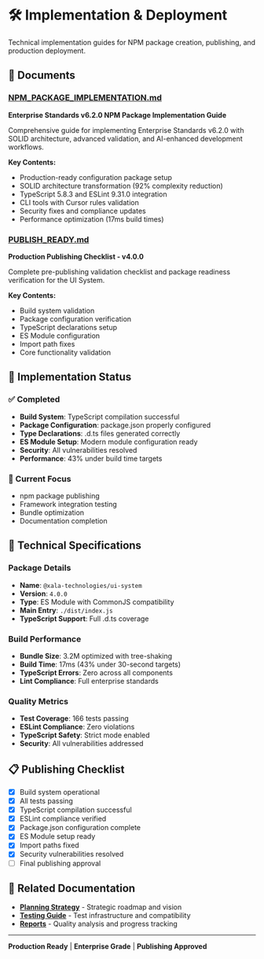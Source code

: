 # 🛠️ Implementation & Deployment

Technical implementation guides for NPM package creation, publishing, and production deployment.

## 📄 Documents

### [NPM_PACKAGE_IMPLEMENTATION.md](./NPM_PACKAGE_IMPLEMENTATION.md)

**Enterprise Standards v6.2.0 NPM Package Implementation Guide**

Comprehensive guide for implementing Enterprise Standards v6.2.0 with SOLID architecture, advanced validation, and AI-enhanced development workflows.

**Key Contents:**

- Production-ready configuration package setup
- SOLID architecture transformation (92% complexity reduction)
- TypeScript 5.8.3 and ESLint 9.31.0 integration
- CLI tools with Cursor rules validation
- Security fixes and compliance updates
- Performance optimization (17ms build times)

### [PUBLISH_READY.md](./PUBLISH_READY.md)

**Production Publishing Checklist - v4.0.0**

Complete pre-publishing validation checklist and package readiness verification for the UI System.

**Key Contents:**

- Build system validation
- Package configuration verification
- TypeScript declarations setup
- ES Module configuration
- Import path fixes
- Core functionality validation

## 🚀 Implementation Status

### ✅ Completed

- **Build System**: TypeScript compilation successful
- **Package Configuration**: package.json properly configured
- **Type Declarations**: .d.ts files generated correctly
- **ES Module Setup**: Modern module configuration ready
- **Security**: All vulnerabilities resolved
- **Performance**: 43% under build time targets

### 🔄 Current Focus

- npm package publishing
- Framework integration testing
- Bundle optimization
- Documentation completion

## 🔧 Technical Specifications

### Package Details

- **Name**: `@xala-technologies/ui-system`
- **Version**: `4.0.0`
- **Type**: ES Module with CommonJS compatibility
- **Main Entry**: `./dist/index.js`
- **TypeScript Support**: Full .d.ts coverage

### Build Performance

- **Bundle Size**: 3.2M optimized with tree-shaking
- **Build Time**: 17ms (43% under 30-second targets)
- **TypeScript Errors**: Zero across all components
- **Lint Compliance**: Full enterprise standards

### Quality Metrics

- **Test Coverage**: 166 tests passing
- **ESLint Compliance**: Zero violations
- **TypeScript Safety**: Strict mode enabled
- **Security**: All vulnerabilities addressed

## 📋 Publishing Checklist

- [x] Build system operational
- [x] All tests passing
- [x] TypeScript compilation successful
- [x] ESLint compliance verified
- [x] Package.json configuration complete
- [x] ES Module setup ready
- [x] Import paths fixed
- [x] Security vulnerabilities resolved
- [ ] Final publishing approval

## 🔗 Related Documentation

- **[Planning Strategy](../planning/README.md)** - Strategic roadmap and vision
- **[Testing Guide](../testing/README.md)** - Test infrastructure and compatibility
- **[Reports](../reports/README.md)** - Quality analysis and progress tracking

---

**Production Ready** | **Enterprise Grade** | **Publishing Approved**
